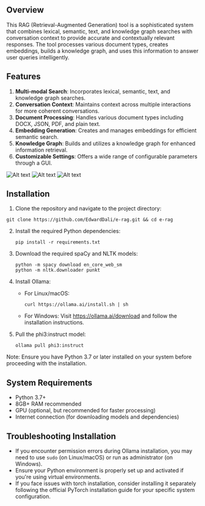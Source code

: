 ## Overview

This RAG (Retrieval-Augmented Generation) tool is a sophisticated system that combines lexical, semantic, text, and knowledge graph searches with conversation context to provide accurate and contextually relevant responses. The tool processes various document types, creates embeddings, builds a knowledge graph, and uses this information to answer user queries intelligently.

## Features

1. **Multi-modal Search**: Incorporates lexical, semantic, text, and knowledge graph searches.
2. **Conversation Context**: Maintains context across multiple interactions for more coherent conversations.
3. **Document Processing**: Handles various document types including DOCX, JSON, PDF, and plain text.
4. **Embedding Generation**: Creates and manages embeddings for efficient semantic search.
5. **Knowledge Graph**: Builds and utilizes a knowledge graph for enhanced information retrieval.
6. **Customizable Settings**: Offers a wide range of configurable parameters through a GUI.

![Alt text](https://github.com/EdwardDali/e-rag/blob/main/gui.PNG)
![Alt text](https://github.com/EdwardDali/e-rag/blob/main/logical.PNG)
![Alt text](https://github.com/EdwardDali/e-rag/blob/main/user_flow.PNG)

## Installation

1. Clone the repository and navigate to the project directory:
 ```
git clone https://github.com/EdwardDali/e-rag.git && cd e-rag   
```

2. Install the required Python dependencies:
   ```
   pip install -r requirements.txt
   ```

3. Download the required spaCy and NLTK models:
   ```
   python -m spacy download en_core_web_sm
   python -m nltk.downloader punkt
   ```

4. Install Ollama:
   - For Linux/macOS:
     ```
     curl https://ollama.ai/install.sh | sh
     ```
   - For Windows:
     Visit https://ollama.ai/download and follow the installation instructions.

5. Pull the phi3:instruct model:
   ```
   ollama pull phi3:instruct
   ```

Note: Ensure you have Python 3.7 or later installed on your system before proceeding with the installation.

## System Requirements

- Python 3.7+
- 8GB+ RAM recommended
- GPU (optional, but recommended for faster processing)
- Internet connection (for downloading models and dependencies)

## Troubleshooting Installation

- If you encounter permission errors during Ollama installation, you may need to use `sudo` (on Linux/macOS) or run as administrator (on Windows).
- Ensure your Python environment is properly set up and activated if you're using virtual environments.
- If you face issues with torch installation, consider installing it separately following the official PyTorch installation guide for your specific system configuration.
